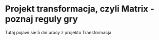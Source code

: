 # Projekt transformacja, czyli Matrix - poznaj reguly gry
Tutaj pojawi sie 5 dni pracy z projektu Transformacja.
